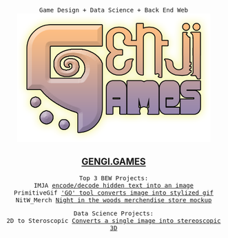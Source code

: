 <p align="center">  
  <samp>   
    Game Design + Data Science + Back End Web<br>
    <img src="https://github.com/Genji-MS/Genji-MS.github.io/blob/main/GenjiGames.png" width="450">
    <h2 align="center" style="color: #fc6203">
      <a rel="nofollow noopener noreferrer" target="_blank" href="https://genji.games">GENGI.GAMES</a>
    </h2>
  </samp>
</p>

<p align="center">
  <samp>
    Top 3 BEW Projects: <br>
    IMJA <a href="https://github.com/Genji-MS/imja">encode/decode hidden text into an image</a><br>
    PrimitiveGif <a href="https://github.com/Genji-MS/PrimitiveGif">'GO' tool converts image into stylized gif</a><br>
    NitW_Merch <a href="https://github.com/Genji-MS/NitW_Merch">Night in the woods merchendise store mockup</a><br>
  </samp>
</p>

<p align="center">
  <samp>
    Data Science Projects: <br>
    2D to Steroscopic <a href="https://github.com/Genji-MS/2D-to-Stereoscopic">Converts a single image into stereoscopic 3D</a><br>
  </samp>
</p>


<!--
**Genji-MS/Genji-MS** is a ✨ _special_ ✨ repository because its `README.md` (this file) appears on your GitHub profile.
